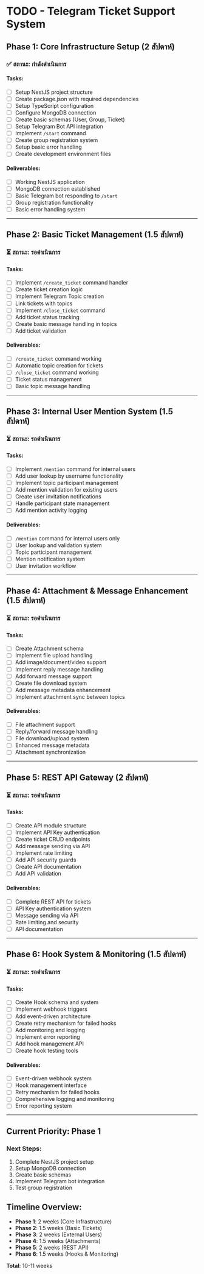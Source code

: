 # TODO - Telegram Ticket Support System

## Phase 1: Core Infrastructure Setup (2 สัปดาห์)
### ✅ สถานะ: กำลังดำเนินการ

#### Tasks:
- [ ] Setup NestJS project structure
- [ ] Create package.json with required dependencies
- [ ] Setup TypeScript configuration
- [ ] Configure MongoDB connection
- [ ] Create basic schemas (User, Group, Ticket)
- [ ] Setup Telegram Bot API integration
- [ ] Implement `/start` command
- [ ] Create group registration system
- [ ] Setup basic error handling
- [ ] Create development environment files

#### Deliverables:
- [ ] Working NestJS application
- [ ] MongoDB connection established
- [ ] Basic Telegram bot responding to `/start`
- [ ] Group registration functionality
- [ ] Basic error handling system

---

## Phase 2: Basic Ticket Management (1.5 สัปดาห์)
### ⏳ สถานะ: รอดำเนินการ

#### Tasks:
- [ ] Implement `/create_ticket` command handler
- [ ] Create ticket creation logic
- [ ] Implement Telegram Topic creation
- [ ] Link tickets with topics
- [ ] Implement `/close_ticket` command
- [ ] Add ticket status tracking
- [ ] Create basic message handling in topics
- [ ] Add ticket validation

#### Deliverables:
- [ ] `/create_ticket` command working
- [ ] Automatic topic creation for tickets
- [ ] `/close_ticket` command working
- [ ] Ticket status management
- [ ] Basic topic message handling

---

## Phase 3: Internal User Mention System (1.5 สัปดาห์)
### ⏳ สถานะ: รอดำเนินการ

#### Tasks:
- [ ] Implement `/mention` command for internal users
- [ ] Add user lookup by username functionality
- [ ] Implement topic participant management
- [ ] Add mention validation for existing users
- [ ] Create user invitation notifications
- [ ] Handle participant state management
- [ ] Add mention activity logging

#### Deliverables:
- [ ] `/mention` command for internal users only
- [ ] User lookup and validation system
- [ ] Topic participant management
- [ ] Mention notification system
- [ ] User invitation workflow

---

## Phase 4: Attachment & Message Enhancement (1.5 สัปดาห์)
### ⏳ สถานะ: รอดำเนินการ

#### Tasks:
- [ ] Create Attachment schema
- [ ] Implement file upload handling
- [ ] Add image/document/video support
- [ ] Implement reply message handling
- [ ] Add forward message support
- [ ] Create file download system
- [ ] Add message metadata enhancement
- [ ] Implement attachment sync between topics

#### Deliverables:
- [ ] File attachment support
- [ ] Reply/forward message handling
- [ ] File download/upload system
- [ ] Enhanced message metadata
- [ ] Attachment synchronization

---

## Phase 5: REST API Gateway (2 สัปดาห์)
### ⏳ สถานะ: รอดำเนินการ

#### Tasks:
- [ ] Create API module structure
- [ ] Implement API Key authentication
- [ ] Create ticket CRUD endpoints
- [ ] Add message sending via API
- [ ] Implement rate limiting
- [ ] Add API security guards
- [ ] Create API documentation
- [ ] Add API validation

#### Deliverables:
- [ ] Complete REST API for tickets
- [ ] API Key authentication system
- [ ] Message sending via API
- [ ] Rate limiting and security
- [ ] API documentation

---

## Phase 6: Hook System & Monitoring (1.5 สัปดาห์)
### ⏳ สถานะ: รอดำเนินการ

#### Tasks:
- [ ] Create Hook schema and system
- [ ] Implement webhook triggers
- [ ] Add event-driven architecture
- [ ] Create retry mechanism for failed hooks
- [ ] Add monitoring and logging
- [ ] Implement error reporting
- [ ] Add hook management API
- [ ] Create hook testing tools

#### Deliverables:
- [ ] Event-driven webhook system
- [ ] Hook management interface
- [ ] Retry mechanism for failed hooks
- [ ] Comprehensive logging and monitoring
- [ ] Error reporting system

---

## Current Priority: Phase 1
### Next Steps:
1. Complete NestJS project setup
2. Setup MongoDB connection
3. Create basic schemas
4. Implement Telegram bot integration
5. Test group registration

## Timeline Overview:
- **Phase 1**: 2 weeks (Core Infrastructure)
- **Phase 2**: 1.5 weeks (Basic Tickets)
- **Phase 3**: 2 weeks (External Users)
- **Phase 4**: 1.5 weeks (Attachments)
- **Phase 5**: 2 weeks (REST API)
- **Phase 6**: 1.5 weeks (Hooks & Monitoring)

**Total**: 10-11 weeks